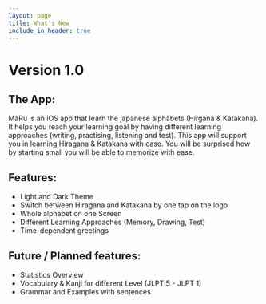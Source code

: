```yaml
---
layout: page
title: What's New
include_in_header: true
---
```


# **Version 1.0**
## The App:
MaRu is an iOS app that learn the japanese alphabets (Hirgana & Katakana). It helps you reach your learning goal by having different learning approaches (writing, practising, listening and test). This app will support you in learning Hiragana & Katakana with ease. You will be surprised how by starting  small you will be able to memorize with ease.


## Features:
- Light and Dark Theme
- Switch between Hiragana and Katakana by one tap on the logo
- Whole alphabet on one Screen
- Different Learning Approaches (Memory, Drawing, Test)
- Time-dependent greetings

## Future / Planned features:
- Statistics Overview
- Vocabulary & Kanji for different Level (JLPT 5 - JLPT 1)
- Grammar and Examples with sentences

<br>

